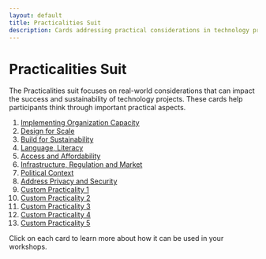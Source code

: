 ```yaml
---
layout: default
title: Practicalities Suit
description: Cards addressing practical considerations in technology projects
---
```


# Practicalities Suit

The Practicalities suit focuses on real-world considerations that can impact the success and sustainability of technology projects. These cards help participants think through important practical aspects.

1. [Implementing Organization Capacity](/cards/practicalities/implementing-organization-capacity)
2. [Design for Scale](/cards/practicalities/design-for-scale)
3. [Build for Sustainability](/cards/practicalities/build-for-sustainability)
4. [Language, Literacy](/cards/practicalities/language-literacy)
5. [Access and Affordability](/cards/practicalities/access-affordability)
6. [Infrastructure, Regulation and Market](/cards/practicalities/infrastructure-regulation-market)
7. [Political Context](/cards/practicalities/political-context)
8. [Address Privacy and Security](/cards/practicalities/privacy-security)
9. [Custom Practicality 1](/cards/practicalities/custom-practicality-1)
10. [Custom Practicality 2](/cards/practicalities/custom-practicality-2)
11. [Custom Practicality 3](/cards/practicalities/custom-practicality-3)
12. [Custom Practicality 4](/cards/practicalities/custom-practicality-4)
13. [Custom Practicality 5](/cards/practicalities/custom-practicality-5)

Click on each card to learn more about how it can be used in your workshops.
